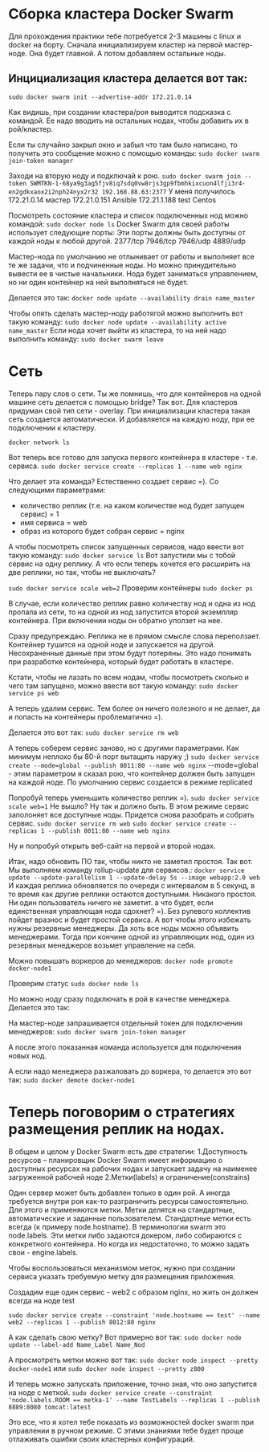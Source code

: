 # Сборка кластера Docker Swarm
Для прохождения практики тебе потребуется 2-3 машины с linux и docker на борту.
Сначала инициализируем кластер на первой мастер-ноде. Она будет главной.
А потом добавляем остальные ноды.

## Инцициализация кластера делается вот так:
`sudo docker swarm init --advertise-addr 172.21.0.14`

Как видишь, при создании кластера/роя выводится подсказка с командой. Ее надо вводить на остальных нодах, чтобы добавить их в рой/кластер.

Если ты случайно закрыл окно и забыл что там было написано, то получить это сообщение можно с помощью команды:
`sudo docker swarm join-token manager`

Заходи на вторую ноду и подключай к рою.
`sudo docker swarm join --token SWMTKN-1-68ya9g3ag5fjv8iq7sdq0vw8rjs3gp9fbmhkixcuon4lfji3r4-en2gdkxaox2i2nph24nyx2r32 192.168.88.63:2377`
У меня получилось 
172.21.0.14 мастер
172.21.0.151 Ansible
172.21.1.188 test Centos

Посмотреть состояние кластера и список подключенных нод можно командой:
`sudo docker node ls`
Docker Swarm для своей работы использует следующие порты:
Эти порты должны быть доступны от каждой ноды к любой другой.
2377/tcp
7946/tcp
7946/udp
4889/udp

Мастер-нода по умолчанию не отлынивает от работы и выполняет все те же задачи, что и подчиненные ноды.
Но можно принудительно вывести ее в чистые начальники. Нода будет заниматься управлением, но ни один контейнер на ней выполняться не будет.

Делается это так:
`docker node update --availability drain name_master`

Чтобы опять сделать мастер-ноду работягой можно выполнить вот такую команду:
`sudo docker node update --availability active name_master`
Если нода хочет выйти из кластера, то на ней надо выполнить команду:
`sudo docker swarm leave`

# Сеть

Теперь пару слов о сети. Ты же помнишь, что для контейнеров на одной машине сеть делается с помощью bridge?
Так вот. Для кластеров придуман свой тип сети - overlay.
При инициализации кластера такая сеть создается автоматически. И добавляется на каждую ноду, при ее подключении к кластеру.

`docker network ls`

Вот теперь все готово для запуска первого контейнера в кластере - т.е. сервиса.
`sudo docker service create --replicas 1 --name web nginx`

Что делает эта команда?
Естественно создает сервис =). Со следующими параметрами:
- количество реплик (т.е. на каком количестве нод будет запущен сервис) = 1
- имя сервиса = web
- образ из которого будет собран сервис = nginx

А чтобы посмотреть список запущенных сервисов, надо ввести вот такую команду:
`sudo docker service ls`
Вот запустили мы с тобой сервис на одну реплику. А что если теперь хочется его расширить на две реплики, но так, чтобы не выключать?

`sudo docker service scale web=2`
Проверим контейнеры
`sudo docker ps`

В случае, если количество реплик равно количеству нод и одна из нод пропала из сети, то на одной из нод запустится второй экземпляр контейнера.
При включении ноды он обратно уползет на нее.

Сразу предупреждаю. Реплика не в прямом смысле слова переползает. Контейнер тушится на одной ноде и запускается на другой. Несохраненные данные при этом будут потеряны.
Это надо понимать при разработке контейнера, который будет работать в кластере.


Кстати, чтобы не лазать по всем нодам, чтобы посмотреть сколько и чего там запущено, можно ввести вот такую команду:
`sudo docker service ps web`

А теперь удалим сервис. Тем более он ничего полезного и не делает, да и попасть на контейнеры проблематично =).

Делается это вот так:
`sudo docker service rm web`

А теперь соберем сервис заново, но с другими параметрами. Как минимум неплохо бы 80-й порт вытащить наружу ;)
`sudo docker service create --mode=global --publish 8011:80 --name web nginx`
--mode=global - этим параметром я сказал рою, что контейнер должен быть запущен на каждой ноде. По умолчанию сервис создается в режиме replicated

Попробуй теперь уменьшить количество реплик =).
`sudo docker service scale web=1`
Не вышло? Ну так и должно быть. В этом режиме сервис заполоняет все доступные ноды. 
Придется снова разобрать и собрать сервис.
`sudo docker service rm web`
`sudo docker service create --replicas 1 --publish 8011:80 --name web nginx`

Ну и попробуй открыть веб-сайт на первой и второй нодах.

Итак, надо обновить ПО так, чтобы никто не заметил простоя.
Так вот. Мы выполняем команду rollup-update для сервисов.:
`docker service update --update-parallelism 1 --update-delay 5s --image webapp:2.0 web`
И каждая реплика обновляется по очереди с интервалом в 5 секунд, в то время как другие реплики остаются доступными.
Никакого простоя. Ни один пользователь ничего не заметит.
а что будет, если единственная управлющая нода сдохнет? =).
Без рулевого коллектив пойдет вразнос и будет простой сервиса.
А вот чтобы этого избежать нужны резервные менеджеры. Да хоть все ноды можно объявить менеджерами. Тогда при кончине одной из управляющих нод, один из резервных менеджеров возьмет управление на себя.

Можно повышать воркеров до менеджеров:
`docker node promote docker-node1`

Проверим статус
`sudo docker node ls`

Но можно ноду сразу подключать в рой в качестве менеджера.
Делается это так:

На мастер-ноде запрашивается отдельный токен для подключения менеджеров:
`sudo docker swarm join-token manager`

А после этого показанная команда используется для подключения новых нод.

А если надо менеджера разжаловать до воркера, то делается это вот так:
`sudo docker demote docker-node1`

# Теперь поговорим о стратегиях размещения реплик на нодах.

В общем и целом у Docker Swarm есть две стратегии:
1.Доступность ресурсов – планировщик Docker Swarm имеет информацию о доступных ресурсах на рабочих нодах и запускает задачу на наименее загруженной рабочей ноде
2.Метки(labels) и ограничение(constrains)

Один сервер может быть добавлен только в один рой. А иногда требуется внутри роя как-то разграничить ресурсы самостоятельно. Для этого и применяются метки.
Метки делятся на стандартные, автоматические и заданные пользователем.
Стандартные метки есть всегда (к примеру node.hostname). В терминологии swarm это node.labels. Эти метки либо задаются докером, либо собираются с конкретного контейнера.
Но когда их недостаточно, то можно задать свои - engine.labels.

Чтобы воспользоваться механизмом меток, нужно при создании сервиса указать требуемую метку для размещения приложения.

Создадим еще один сервис - web2 с образом nginx, но жить он должен всегда на ноде test

`sudo docker service create --constraint 'node.hostname == test' --name web2 --replicas 1 --publish 8012:80 nginx`

А как сделать свою метку?
Вот примерно вот так:
`sudo docker node update --label-add Name_Label Name_Nod`

А просмотреть метки можно вот так:
`sudo docker node inspect --pretty docker-node1`
или 
`sudo docker node inspect --pretty z800`

И теперь можно запускать приложение, точно зная, что оно запустится на ноде с меткой.
`sudo docker service create --constraint 'node.labels.ROOM == metka-1' --name TestLabels --replicas 1 --publish 8889:8080 tomcat:latest`

Это все, что я хотел тебе показать из возможностей docker swarm при управлении в ручном режиме.
С этими знаниями тебе будет проще отлаживать ошибки своих кластерных конфигураций.
